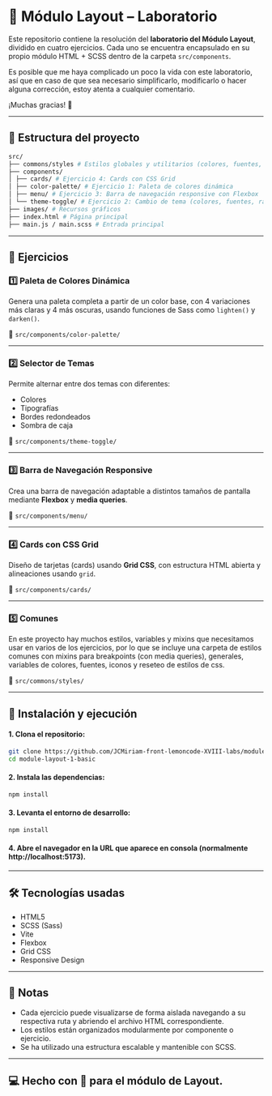 # 🎨 Módulo Layout – Laboratorio

Este repositorio contiene la resolución del **laboratorio del Módulo Layout**, dividido en cuatro ejercicios. Cada uno se encuentra encapsulado en su propio módulo HTML + SCSS dentro de la carpeta `src/components`.

Es posible que me haya complicado un poco la vida con este laboratorio, así que en caso de que sea necesario simplificarlo, modificarlo o hacer alguna corrección, estoy atenta a cualquier comentario.

¡Muchas gracias! 🍋

---

## 📁 Estructura del proyecto
```bash
src/
├── commons/styles # Estilos globales y utilitarios (colores, fuentes, mixins...)
├── components/
│ ├── cards/ # Ejercicio 4: Cards con CSS Grid
│ ├── color-palette/ # Ejercicio 1: Paleta de colores dinámica
│ ├── menu/ # Ejercicio 3: Barra de navegación responsive con Flexbox
│ └── theme-toggle/ # Ejercicio 2: Cambio de tema (colores, fuentes, radios, sombras)
├── images/ # Recursos gráficos
├── index.html # Página principal
├── main.js / main.scss # Entrada principal
```

---

## 🧪 Ejercicios

### 1️⃣ Paleta de Colores Dinámica

Genera una paleta completa a partir de un color base, con 4 variaciones más claras y 4 más oscuras, usando funciones de Sass como `lighten()` y `darken()`.

📂 `src/components/color-palette/`

---

### 2️⃣ Selector de Temas

Permite alternar entre dos temas con diferentes:

- Colores
- Tipografías
- Bordes redondeados
- Sombra de caja

📂 `src/components/theme-toggle/`

---

### 3️⃣ Barra de Navegación Responsive

Crea una barra de navegación adaptable a distintos tamaños de pantalla mediante **Flexbox** y **media queries**.

📂 `src/components/menu/`

---

### 4️⃣ Cards con CSS Grid

Diseño de tarjetas (cards) usando **Grid CSS**, con estructura HTML abierta y alineaciones usando `grid`.

📂 `src/components/cards/`

---

### 5️⃣ Comunes

En este proyecto hay muchos estilos, variables y mixins que necesitamos usar en varios de los ejercicios, por lo que se incluye una carpeta de estilos comunes con mixins para breakpoints (con media queries), generales, variables de colores, fuentes, iconos y reseteo de estilos de css.

📂 `src/commons/styles/`

---

## 🚀 Instalación y ejecución

#### 1. Clona el repositorio:
```bash
git clone https://github.com/JCMiriam-front-lemoncode-XVIII-labs/module-layout-1-basic.git
cd module-layout-1-basic
```

#### 2. Instala las dependencias:
```bash
npm install
```

#### 3. Levanta el entorno de desarrollo:
```bash
npm install
```

#### 4. Abre el navegador en la URL que aparece en consola (normalmente http://localhost:5173).

---

## 🛠️ Tecnologías usadas

- HTML5
- SCSS (Sass)
- Vite
- Flexbox
- Grid CSS
- Responsive Design

---

## 📌 Notas

- Cada ejercicio puede visualizarse de forma aislada navegando a su respectiva ruta y abriendo el archivo HTML correspondiente.
- Los estilos están organizados modularmente por componente o ejercicio.
- Se ha utilizado una estructura escalable y mantenible con SCSS.

---

## 💻 Hecho con 🍋 para el módulo de Layout.
